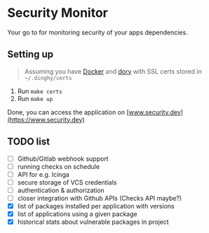# Security Monitor

Your go to for monitoring security of your apps dependencies.


## Setting up

> Assuming you have [Docker](https://www.docker.com/community-edition#/download) and [dory](https://github.com/FreedomBen/dory) with SSL certs stored in `~/.dinghy/certs`
1. Run `make certs`
1. Run `make up`

Done, you can access the application on [www.security.dev](https://www.security.dev)

## TODO list

- [ ] Github/Gitlab webhook support
- [ ] running checks on schedule
- [ ] API for e.g. Icinga
- [ ] secure storage of VCS credentials
- [ ] authentication & authorization
- [ ] closer integration with Github APIs (Checks API maybe?)
- [x] list of packages installed per application with versions
- [x] list of applications using a given package
- [x] historical stats about vulnerable packages in project
